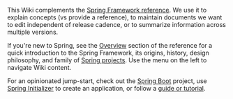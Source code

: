 This Wiki complements the [Spring Framework reference](https://docs.spring.io/spring/docs/current/spring-framework-reference/). We use it to explain concepts (vs provide a reference), to maintain documents we want to edit independent of release cadence, or to summarize information across multiple versions.

If you're new to Spring, see the [Overview](https://docs.spring.io/spring/docs/current/spring-framework-reference/overview.html#spring-introduction) section of the reference for a quick introduction to the Spring Framework, its origins, history, design philosophy, and family of [Spring projects](https://spring.io/projects). Use the menu on the left to navigate Wiki content.

For an opinionated jump-start, check out the [Spring Boot](https://projects.spring.io/spring-boot/) project, use [Spring Initializer](https://start.spring.io/) to create an application, or follow a [guide or tutorial](https://spring.io/guides).




